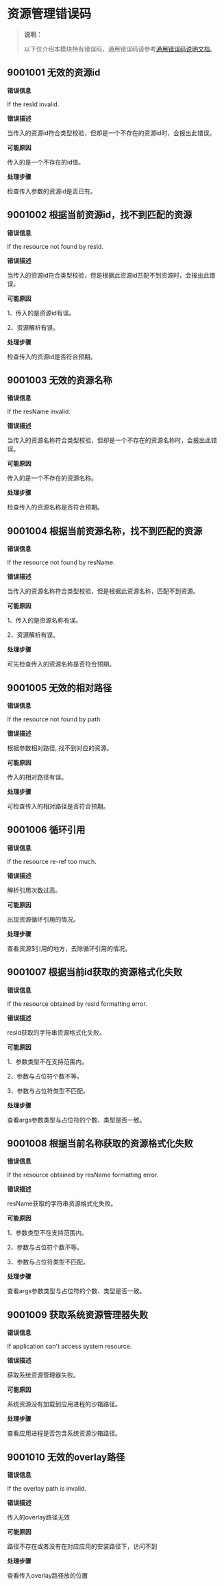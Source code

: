 # 资源管理错误码

> **说明：**
>
> 以下仅介绍本模块特有错误码，通用错误码请参考[通用错误码说明文档](../errorcode-universal.md)。

## 9001001 无效的资源id

**错误信息**

If the resId invalid.

**错误描述**

当传入的资源id符合类型校验，但却是一个不存在的资源id时，会报出此错误。

**可能原因**

传入的是一个不存在的id值。

**处理步骤**

检查传入参数的资源id是否已有。

## 9001002 根据当前资源id，找不到匹配的资源

**错误信息**

If the resource not found by resId.

**错误描述**

当传入的资源id符合类型校验，但是根据此资源id匹配不到资源时，会报出此错误。

**可能原因**

1、传入的是资源id有误。

2、资源解析有误。

**处理步骤**

检查传入的资源id是否符合预期。

## 9001003 无效的资源名称

**错误信息**

If the resName invalid.

**错误描述**

当传入的资源名称符合类型校验，但却是一个不存在的资源名称时，会报出此错误。

**可能原因**

传入的是一个不存在的资源名称。

**处理步骤**

检查传入的资源名称是否符合预期。

## 9001004 根据当前资源名称，找不到匹配的资源

**错误信息**

If the resource not found by resName.

**错误描述**

当传入的资源名称符合类型校验，但是根据此资源名称，匹配不到资源。

**可能原因**

1、传入的是资源名称有误。

2、资源解析有误。

**处理步骤**

可先检查传入的资源名称是否符合预期。

## 9001005 无效的相对路径

**错误信息**

If the resource not found by path.

**错误描述**

根据参数相对路径, 找不到对应的资源。

**可能原因**

传入的相对路径有误。

**处理步骤**

可检查传入的相对路径是否符合预期。

## 9001006 循环引用

**错误信息**

If the resource re-ref too much.

**错误描述**

解析引用次数过高。

**可能原因**

出现资源循环引用的情况。

**处理步骤**

查看资源$引用的地方，去除循环引用的情况。

## 9001007 根据当前id获取的资源格式化失败

**错误信息**

If the resource obtained by resId formatting error.

**错误描述**

resId获取的字符串资源格式化失败。

**可能原因**

1、参数类型不在支持范围内。

2、参数与占位符个数不等。

3、参数与占位符类型不匹配。

**处理步骤**

查看args参数类型与占位符的个数、类型是否一致。

## 9001008 根据当前名称获取的资源格式化失败

**错误信息**

If the resource obtained by resName formatting error.

**错误描述**

resName获取的字符串资源格式化失败。

**可能原因**

1、参数类型不在支持范围内。

2、参数与占位符个数不等。

3、参数与占位符类型不匹配。

**处理步骤**

查看args参数类型与占位符的个数、类型是否一致。

## 9001009 获取系统资源管理器失败

**错误信息**

If application can't access system resource.

**错误描述**

获取系统资源管理器失败。

**可能原因**

系统资源没有加载到应用进程的沙箱路径。

**处理步骤**

查看应用进程是否包含系统资源沙箱路径。

## 9001010 无效的overlay路径

**错误信息**

If the overlay path is invalid.

**错误描述**

传入的overlay路径无效

**可能原因**

路径不存在或者没有在对应应用的安装路径下，访问不到

**处理步骤**

查看传入overlay路径放的位置